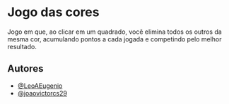 
# Jogo das cores

Jogo em que, ao clicar em um quadrado, você elimina todos os outros da mesma cor, acumulando pontos a cada jogada e competindo pelo melhor resultado.


## Autores

- [@LeoAEugenio](https://github.com/LeoAEugenio)
- [@joaovictorcs29](https://github.com/joaovictorcs29)



